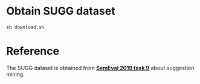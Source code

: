 # Obtain SUGG dataset
    sh download.sh

# Reference
The SUGG dataset is obtained from **[SemEval 2019 task 9](https://competitions.codalab.org/competitions/19955)** about suggestion mining.
